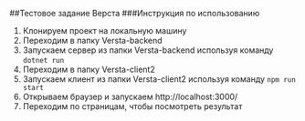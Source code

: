 ##Тестовое задание Верста
###Инструкция по использованию

1. Клонируем проект на локальную машину
2. Переходим в папку Versta-backend 
3. Запускаем сервер из папки Versta-backend используя команду `dotnet run`
4. Переходим в папку Versta-client2
5. Запускаем клиент из папки Versta-client2 используя команду `npm run start`
6. Открываем браузер и запускаем http://localhost:3000/
7. Переходим по страницам, чтобы посмотреть результат
